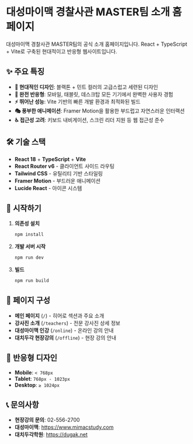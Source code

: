 # 대성마이맥 경찰사관 MASTER팀 소개 홈페이지

대성마이맥 경찰사관 MASTER팀의 공식 소개 홈페이지입니다. React + TypeScript + Vite로 구축된 현대적이고 반응형 웹사이트입니다.

## ✨ 주요 특징

- **🎨 현대적인 디자인**: 블랙톤 + 민트 컬러의 고급스럽고 세련된 디자인
- **📱 완전 반응형**: 모바일, 태블릿, 데스크탑 모든 기기에서 완벽한 사용자 경험
- **⚡ 뛰어난 성능**: Vite 기반의 빠른 개발 환경과 최적화된 빌드
- **🎭 풍부한 애니메이션**: Framer Motion을 활용한 부드럽고 자연스러운 인터랙션
- **♿ 접근성 고려**: 키보드 내비게이션, 스크린 리더 지원 등 웹 접근성 준수

## 🛠️ 기술 스택

- **React 18** + **TypeScript** + **Vite**
- **React Router v6** - 클라이언트 사이드 라우팅
- **Tailwind CSS** - 유틸리티 기반 스타일링
- **Framer Motion** - 부드러운 애니메이션
- **Lucide React** - 아이콘 시스템

## 🚀 시작하기

1. **의존성 설치**
   ```bash
   npm install
   ```

2. **개발 서버 시작**
   ```bash
   npm run dev
   ```

3. **빌드**
   ```bash
   npm run build
   ```

## 📄 페이지 구성

- **메인 페이지** (`/`) - 히어로 섹션과 주요 소개
- **강사진 소개** (`/teachers`) - 전문 강사진 상세 정보
- **대성마이맥 인강** (`/online`) - 온라인 강의 안내
- **대치두각 현장강의** (`/offline`) - 현장 강의 안내

## 📱 반응형 디자인

- **Mobile**: `< 768px`
- **Tablet**: `768px - 1023px`
- **Desktop**: `≥ 1024px`

## 📞 문의사항

- **현장강의 문의**: 02-556-2700
- **대성마이맥**: https://www.mimacstudy.com
- **대치두각학원**: https://dugak.net
